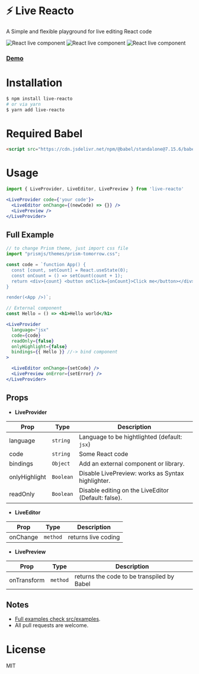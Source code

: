 # ⚡️ Live Reacto  
A Simple and flexible playground for live editing React code

![React live component](https://badgen.net/bundlephobia/dependency-count/live-reacto) ![React live component](https://badgen.net/npm/v/live-reacto) ![React live component](https://badgen.net/npm/dt/live-reacto) 

### [Demo](https://live-react-component.netlify.app)

# Installation
```bash
$ npm install live-reacto
# or via yarn 
$ yarn add live-reacto
```

# Required Babel
```html
<script src="https://cdn.jsdelivr.net/npm/@babel/standalone@7.15.6/babel.min.js"></script>
```

# Usage
```jsx
import { LiveProvider, LiveEditor, LivePreview } from 'live-reacto'

<LiveProvider code={'your code'}>
  <LiveEditor onChange={(newCode) => {}} />
  <LivePreview />
</LiveProvider>
```

## Full Example
```jsx
// to change Prism theme, just import css file
import "prismjs/themes/prism-tomorrow.css";

const code = `function App() {
  const [count, setCount] = React.useState(0);
  const onCount = () => setCount(count + 1);
  return <div>{count} <button onClick={onCount}>Click me</button></div>
}

render(<App />)`;

// External component
const Hello = () => <h1>Hello world</h1>

<LiveProvider
  language="jsx" 
  code={code}
  readOnly={false}
  onlyHighlight={false}
  bindings={{ Hello }} //-> bind component
>

  <LiveEditor onChange={setCode} />
  <LivePreview onError={setError} />
</LiveProvider>
```

## Props

- **LiveProvider**

| Prop         | Type                     | Description                                   |
|--------------|--------------------------|-----------------------------------------------|
|language      | `string`                 | Language to be hightlighted (default: `jsx`)  |
|code          | `string`                 | Some React code                               |
|bindings      | `Object`                 | Add an external component or library.         |
|onlyHighlight | `Boolean`                | Disable LivePreview: works as Syntax highlighter.|
|readOnly      | `Boolean`                | Disable editing on the LiveEditor (Default: false).|

- **LiveEditor**

| Prop     | Type          | Description                                  |
|----------|---------------|----------------------------------------------|
|onChange  | `method`      | returns live coding            |

- **LivePreview**

| Prop       | Type         | Description                                |
|------------|--------------|--------------------------------------------|
|onTransform | `method`     | returns the code to be transpiled by Babel |

## Notes
- [Full examples check src/examples](src/examples).
- All pull requests are welcome.

# License
MIT
